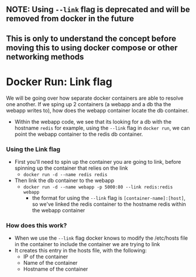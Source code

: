 
## NOTE: Using `--link` flag is deprecated and will be removed from docker in the future
## This is only to understand the concept before moving this to using docker compose or other networking methods
<h1>Docker Run: Link flag</h1>
 
We will be going over how separate docker containers are able to resolve one another. If we sping up 2 containers (a webapp and a db tha the webapp writes to), how does the webapp container locate the db container. 
- Within the webapp code, we see that its looking for a db with the hostname `redis` for example, using the `--link` flag in `docker run`, we can point the webapp container to the redis db container.
<h3>Using the Link flag</h3>
 
- First you'll need to spin up the container you are going to link, before spinning up the container that relies on the link
  * `docker run -d --name redis redis`
- Then link the db container to the webapp
  * `docker run -d --name webapp -p 5000:80 --link redis:redis webapp`
    - the format for using the `--link` flag is `[container-name]:[host]`, so we've linked the redis container to the hostname redis within the webapp container
<h3>How does this work?</h3>
 
- When we use the `--link` flag docker knows to modify the /etc/hosts file in the container to include the container we are trying to link
- It creates this entry in the hosts file, with the following:
  * IP of the container
  * Name of the container
  * Hostname of the container

